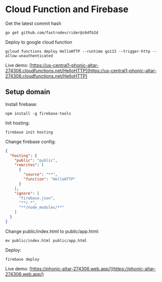 # Cloud Function and Firebase

Get the latest commit hash
```
go get github.com/fastrodev/rider@c6dfb2d
```

Deploy to google cloud function
```
gcloud functions deploy HelloHTTP --runtime go113 --trigger-http --allow-unauthenticated
```

Live demo: [https://us-central1-phonic-altar-274306.cloudfunctions.net/HelloHTTP](https://us-central1-phonic-altar-274306.cloudfunctions.net/HelloHTTP)

## Setup domain

Install firebase:
```
npm install -g firebase-tools
```

Init hosting:
```
firebase init hosting
```

Change firebase config:
```json
{
  "hosting": {
    "public": "public",
    "rewrites": [
      {
        "source": "**",
        "function": "HelloHTTP"
      }
    ],
    "ignore": [
      "firebase.json",
      "**/.*",
      "**/node_modules/**"
    ]
  }
}
```

Change public/index.html to public/app.html:
```
mv public/index.html public/app.html
```

Deploy:
```
firebase deploy
```

Live demo: [https://phonic-altar-274306.web.app/](https://phonic-altar-274306.web.app/)